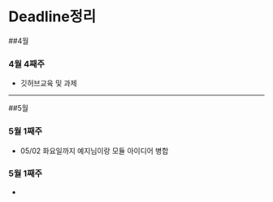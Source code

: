# Deadline정리

##4월

### 4월 4째주

- 깃허브교육 및 과제

---
##5월

### 5월 1째주
- 05/02 화요일까지 예지님이랑 모듈 아이디어 병합

### 5월 1째주
- 